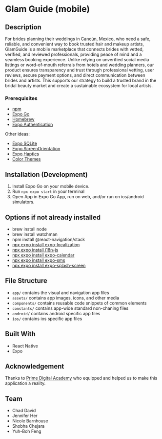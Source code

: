 # Glam Guide (mobile)

## Description

For brides planning their weddings in Cancún, Mexico, who need a safe, reliable, and convenient way to book trusted hair and makeup artists, GlamGuide is a mobile marketplace that connects brides with vetted, verified, and reviewed professionals, providing peace of mind and a seamless booking experience. Unlike relying on unverified social media listings or word-of-mouth referrals from hotels and wedding planners, our product ensures transparency and trust through professional vetting, user reviews, secure payment options, and direct communication between brides and artists. This supports our strategy to build a trusted brand in the bridal beauty market and create a sustainable ecosystem for local artists.

### Prerequisites

- [npm](https://www.npmjs.com)
- [Expo Go](https://docs.expo.dev)
- [Homebrew](https://brew.sh)
- [Expo Authentication](https://docs.expo.dev/develop/authentication/)

Other ideas:

- [Expo SQLite](https://docs.expo.dev/versions/latest/sdk/sqlite/)
- [Expo ScreenOrientation](https://docs.expo.dev/versions/latest/sdk/screen-orientation/)
- [Expo Haptics](https://docs.expo.dev/versions/latest/sdk/haptics/)
- [Color Themes](https://docs.expo.dev/develop/user-interface/color-themes/)

## Installation (Development)

1. Install Expo Go on your mobile device.
2. Run `npx expo start` in your terminal
3. Open App in Expo Go App, run on web, and/or run on ios/android simulators.

## Options if not already installed

- brew install node
- brew install watchman
- npm install @react-navigation/stack
- [npx expo install expo-localization](https://docs.expo.dev/versions/latest/sdk/localization/)
- [npx expo install i18n-js](https://docs.expo.dev/guides/localization/)
- [npx expo install expo-calendar](https://docs.expo.dev/versions/latest/sdk/calendar/)
- [npx expo install expo-sms](https://docs.expo.dev/versions/latest/sdk/sms/)
- [npx expo install expo-splash-screen](https://docs.expo.dev/versions/latest/sdk/splash-screen/)

## File Structure

- `app/` contains the visual and navigation app files
- `assets/` contains app images, icons, and other media
- `components/` contains reusable code snippets of common elements
- `constants/` contains app-wide standard non-chaning files
- `android/` contains android specific app files
- `ios/` contains ios specific app files

## Built With

- React Native
- Expo

## Acknowledgement

Thanks to [Prime Digital Academy](www.primeacademy.io) who equipped and helped us to make this application a reality.

## Team

- Chad David
- Jennifer Her
- Nicole Barnhouse
- Shobha Chejara
- Yuh-Boh Feng
